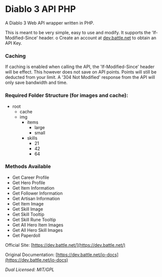 # Diablo 3 API PHP
A Diablo 3 Web API wrapper written in PHP.

This is meant to be very simple, easy to use and modify.
It supports the 'If-Modified-Since' header.
o
Create an account at [dev.battle.net](https://dev.battle.net/) to obtain an API Key.

### Caching
If caching is enabled when calling the API, the 'If-Modified-Since' header will be effect. This however does not save on API points. Points will still be deducted from your limit. A '304 Not Modified' response from the API will only save bandwidth and time.

### Required Folder Structure (for images and cache):
* root
  * cache
  * img
     * items
         * large
         * small
      * skills
         * 21
         * 42
         * 64

### Methods Available
+ Get Career Profile
+ Get Hero Profile
+ Get Item Information
+ Get Follower Information
+ Get Artisan Information
+ Get Item Image
+ Get Skill Image
+ Get Skill Tooltip
+ Get Skill Rune Tooltip
+ Get All Hero Item Images
+ Get All Hero Skill Images
+ Get Paperdoll

Official Site: [https://dev.battle.net/](https://dev.battle.net/)

Original Documentation: [https://dev.battle.net/io-docs](https://dev.battle.net/io-docs)

_Dual Licensed: MIT/GPL_
